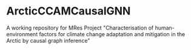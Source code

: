 # ArcticCCAMCausalGNN
A working repository for MRes Project "Characterisation of human-environment factors for climate change adaptation and mitigation in the Arctic by causal graph inference"

